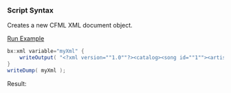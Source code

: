 ### Script Syntax

Creates a new CFML XML document object.

<a href="https://try.boxlang.io/?code=eJw1jk0LgkAYhM%2F5K17ek0FkXWtbCQJvBUFQx9UWeWk%2FZD9Mif57anUaeGaYmbLbdFpBKxyJUskd6v6qFcIrmT0dBXmKoYkhBWT5lJPOkzU7xPVyhZhzVokglK0589bUQPfRQuRMuEA%2B8L0PSvYLOFP1YNkPskAD5Uc51EFhjRFQUCvhZiNcGpZ9bZaNlYP8JxDm2%2BSdTL8OUTcpTGdH%2BgEinUIs" target="_blank">Run Example</a>

```java
bx:xml variable="myXml" {
	writeOutput( "<?xml version=""1.0""?><catalog><song id=""1""><artist>Astley, Rick</artist><title>Never Gonna Give You Up</title></song></catalog>" );
}
writeDump( myXml );

```

Result: 

